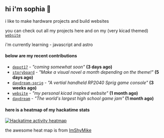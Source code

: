 ## hi i'm sophia 🧌

i like to make hardware projects and build websites

you can check out all my projects here and on my (very kicad themed) [`website`](https://sophiaduan.dev/)


i'm currently learning - javascript and astro

#### below are my recent contributions


- [`depot17`](https://github.com/Depot17/depot17) - _"coming somewhat soon"_ **(3 days ago)**
- [`storyboard`](https://github.com/hackclub/storyboard) - _"Make a visual novel a month depending on the theme!"_ **(5 days ago)**
- [`daydream-sprig`](https://github.com/sophiayduan/daydream-sprig) - _"A vertial handheld RP2040 Sprig game console"_ **(3 weeks ago)**
- [`website`](https://github.com/sophiayduan/website) - _"my personal kicad inspired website"_ **(1 month ago)**
- [`daydream`](https://github.com/hackclub/daydream) - _"The world's largest high school game jam"_ **(1 month ago)**

#### here is a heatmap of my hackatime stats 

<a href="https://heatmap.shymike.dev?id=U083PK90X4G&theme=catppuccin&standalone=true" title="Click to view detailed data for each day!">
    <picture>
        <source media="(prefers-color-scheme: light)" srcset="https://heatmap.shymike.dev?id=U083PK90X4G&theme=catppuccin_dark">
        <img alt="Hackatime activity heatmap" src="https://heatmap.shymike.dev?id=U083PK90X4G&theme=catppuccin_light">
    </picture>
</a>











the awesome heat map is from [ImShyMike](https://github.com/ImShyMike/hackatime-heatmap?tab=readme-ov-file)
